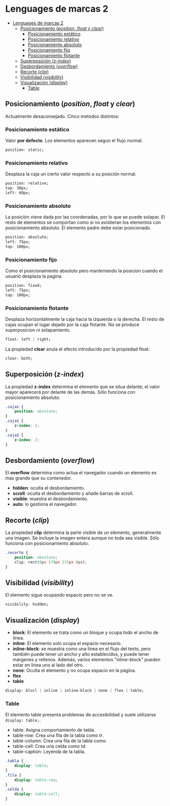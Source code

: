 # Lenguages de marcas 2

-   [Lenguages de marcas 2](#lenguages-de-marcas-2)
    -   [Posicionamiento (_position_, _float_ y _clear_)](#posicionamiento-position-float-y-clear)
        -   [Posicionamiento estático](#posicionamiento-estático)
        -   [Posicionamiento relativo](#posicionamiento-relativo)
        -   [Posicionamiento absoluto](#posicionamiento-absoluto)
        -   [Posicionamiento fijo](#posicionamiento-fijo)
        -   [Posicionamiento flotante](#posicionamiento-flotante)
    -   [Superposición (_z-index_)](#superposición-z-index)
    -   [Desbordamiento (_overflow_)](#desbordamiento-overflow)
    -   [Recorte (_clip_)](#recorte-clip)
    -   [Visibilidad (_visibility_)](#visibilidad-visibility)
    -   [Visualización (_display_)](#visualización-display)
        -   [Table](#table)

## Posicionamiento (_position_, _float_ y _clear_)

Actualmente desaconsejado. Cinco metodos distintos:

### Posicionamiento estático

Valor **por defecto**. Los elementos aparecen segun el flujo normal.

```css
position: static;
```

### Posicionamiento relativo

Desplaza la caja un cierto valor respecto a su posición normal.

```css
position: relative;
top: 30px;
left: 60px;
```

### Posicionamiento absoluto

La posición viene dada por las coordenadas, por lo que se puede solapar. El resto de elementos se comportan como si no existieran los elementos con posicionamiento absoluto. El elemento padre debe estar posicionado.

```css
position: absolute;
left: 75px;
top: 100px;
```

### Posicionamiento fijo

Como el posicionamiento absoluto pero manteniendo la posicion cuando el usuario desplaza la pagina.

```css
position: fixed;
left: 75px;
top: 100px;
```

### Posicionamiento flotante

Desplaza horizontalmente la caja hacia la izquierda o la derecha. El resto de cajas ocupan el lugar dejado por la caja flotante. No se produce superposicion ni solapamiento.

```css
float: left | right;
```

La propiedad **clear** anula el efecto introducido por la propiedad float:

```css
clear: both;
```

## Superposición (_z-index_)

La propiedad **z-index** determina el elemento que se situa delante; el valor mayor aparecerá por delante de las demás. Sólo funciona con posicionamiento absoluto.

```css
.cajas {
	position: absolute;
}
.caja1 {
	z-index: 1;
}
.caja2 {
	z-index: 2;
}
```

## Desbordamiento (_overflow_)

El **overflow** determina como actua el navegador cuando un elemento es mas grande que su contenedor.

-   **hidden**: oculta el desbordamiento.
-   **scroll**: oculta el desbordamiento y añade barras de scroll.
-   **visible**: muestra el desbordamiento.
-   **auto**: lo gestiona el navegador.

## Recorte (_clip_)

La propiedad **clip** determina la parte visible de un elemento, generalmente una imagen. Se incluye la imagen entera aunque no toda sea visible. Sólo funciona con posicionamiento absoluto.

```css
.recorte {
	position: absolute;
	clip: rect(0px 170px 215px 0px);
}
```

## Visibilidad (_visibility_)

El elemento sigue ocupando espacio pero no se ve.

```css
visibility: hidden;
```

## Visualización (_display_)

-   **block**: El elemento se trata como un bloque y ocupa todo el ancho de linea.
-   **inline**: El elemento solo ocupa el espacio necesario.
-   **inline-block**: se muestra como una línea en el flujo del texto, pero también puede tener un ancho y alto establecidos, y puede tener márgenes y rellenos. Además, varios elementos "inline-block" pueden estar en línea uno al lado del otro.
-   **none**: Oculta el elemento y no ocupa espacio en la página.
-   **flex**
-   **table**

```css
display: blocl | inline | inline-block | none | flex | table;
```

### Table

El elemento table presenta problemas de accesibilidad y suele utilizarse `display: table;`.

-   table: Asigna comportamiento de tabla.
-   table-row: Crea una fila de la tabla como _tr_.
-   table-column: Crea una fila de la tabla como.
-   table-cell: Crea una celda como _td_.
-   table-caption: Leyenda de la tabla.

```css
.tabla {
	display: table;
}
.fila {
	display: table-row;
}
.celda {
	display: table-cell;
}
```
